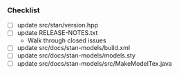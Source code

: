 ### Checklist
* [ ] update src/stan/version.hpp
* [ ] update RELEASE-NOTES.txt
  - Walk through closed issues
* [ ] update src/docs/stan-models/build.xml
* [ ] update src/docs/stan-models/models.sty
* [ ] update src/docs/stan-models/src/MakeModelTex.java